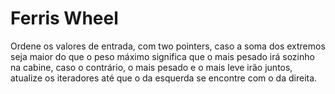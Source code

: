 # Ferris Wheel

Ordene os valores de entrada, com two pointers, caso a soma dos extremos seja maior do que o peso máximo significa que o mais pesado irá sozinho na cabine, caso o contrário, o mais pesado e o mais leve irão juntos, atualize os iteradores até que o da esquerda se encontre com o da direita.
